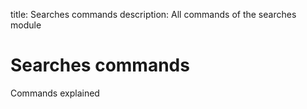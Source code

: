 title: Searches commands
description: All commands of the searches module

# Searches commands

Commands explained